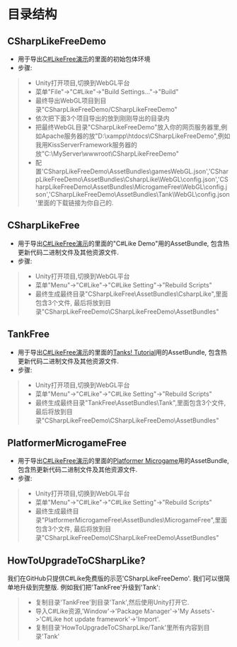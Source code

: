 # 目录结构
## CSharpLikeFreeDemo
-  用于导出[C#LikeFree演示](https://www.csharplike.com/CSharpLikeFreeDemo/index.html)的里面的初始包体环境
- 步骤:
> * Unity打开项目,切换到WebGL平台
> * 菜单"File"->"C#Like"->"Build Settings..."->"Build"
> * 最终导出WebGL项目到目录"CSharpLikeFreeDemo/CSharpLikeFreeDemo"
> * 依次把下面3个项目导出的放到刚刚导出的目录内
> * 把最终WebGL目录"CSharpLikeFreeDemo"放入你的网页服务器里,例如Apache服务器的放"D:\xampp\htdocs\CSharpLikeFreeDemo",例如我用KissServerFramework服务器的放"C:\MyServer\wwwroot\CSharpLikeFreeDemo"
> * 配置'CSharpLikeFreeDemo\AssetBundles\gamesWebGL.json','CSharpLikeFreeDemo\AssetBundles\CsharpLike\WebGL\config.json','CSharpLikeFreeDemo\AssetBundles\MicrogameFree\WebGL\config.json','CSharpLikeFreeDemo\AssetBundles\Tank\WebGL\config.json'里面的下载链接为你自己的.

## CSharpLikeFree
-  用于导出[C#LikeFree演示](https://www.csharplike.com/CSharpLikeFreeDemo/index.html)的里面的"C#Like Demo"用的AssetBundle, 包含热更新代码二进制文件及其他资源文件.
- 步骤:
> * Unity打开项目,切换到WebGL平台
> * 菜单"Menu"->"C#Like"->"C#Like Setting"->"Rebuild Scripts"
> * 最终生成最终目录"CSharpLikeFree\AssetBundles\CsharpLike",里面包含3个文件, 最后将放到目录"CSharpLikeFreeDemo\CSharpLikeFreeDemo\AssetBundles"

## TankFree
-  用于导出[C#LikeFree演示](https://www.csharplike.com/CSharpLikeFreeDemo/index.html)的里面的[Tanks! Tutorial](https://assetstore.unity.com/packages/essentials/tutorial-projects/tanks-tutorial-46209)用的AssetBundle, 包含热更新代码二进制文件及其他资源文件.
- 步骤:
> * Unity打开项目,切换到WebGL平台
> * 菜单"Menu"->"C#Like"->"C#Like Setting"->"Rebuild Scripts"
> * 最终生成最终目录"TankFree\AssetBundles\Tank",里面包含3个文件, 最后将放到目录"CSharpLikeFreeDemo\CSharpLikeFreeDemo\AssetBundles"

## PlatformerMicrogameFree
-  用于导出[C#LikeFree演示](https://www.csharplike.com/CSharpLikeFreeDemo/index.html)的里面的[Platformer Microgame](https://assetstore.unity.com/packages/templates/platformer-microgame-151055)用的AssetBundle, 包含热更新代码二进制文件及其他资源文件.
- 步骤:
> * Unity打开项目,切换到WebGL平台
> * 菜单"Menu"->"C#Like"->"C#Like Setting"->"Rebuild Scripts"
> * 最终生成最终目录"PlatformerMicrogameFree\AssetBundles\MicrogameFree",里面包含3个文件, 最后将放到目录"CSharpLikeFreeDemo\CSharpLikeFreeDemo\AssetBundles"

## HowToUpgradeToCSharpLike? 
我们在GitHub只提供C#Like免费版的示范'CSharpLikeFreeDemo'. 我们可以很简单地升级到完整版.
例如我们把'TankFree'升级到'Tank':
> * 复制目录'TankFree'到目录'Tank',然后使用Unity打开它.
> * 导入C#Like资源,'Window'->'Package Manager'->'My Assets'->'C#Like hot update framework'->'Import'.
> * 复制目录'HowToUpgradeToCSharpLike/Tank'里所有内容到目录'Tank'